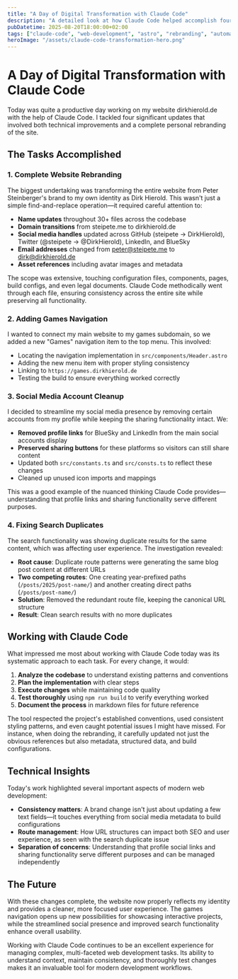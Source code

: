 ```yaml
---
title: "A Day of Digital Transformation with Claude Code"
description: "A detailed look at how Claude Code helped accomplish four major website updates: complete rebranding, navigation improvements, social media cleanup, and search functionality fixes."
pubDatetime: 2025-08-20T18:00:00+02:00
tags: ["claude-code", "web-development", "astro", "rebranding", "automation"]
heroImage: "/assets/claude-code-transformation-hero.png"
---
```


# A Day of Digital Transformation with Claude Code

Today was quite a productive day working on my website dirkhierold.de with the help of Claude Code. I tackled four significant updates that involved both technical improvements and a complete personal rebranding of the site.

## The Tasks Accomplished

### 1. Complete Website Rebranding
The biggest undertaking was transforming the entire website from Peter Steinberger's brand to my own identity as Dirk Hierold. This wasn't just a simple find-and-replace operation—it required careful attention to:

- **Name updates** throughout 30+ files across the codebase
- **Domain transitions** from steipete.me to dirkhierold.de
- **Social media handles** updated across GitHub (steipete → DirkHierold), Twitter (@steipete → @DirkHierold), LinkedIn, and BlueSky
- **Email addresses** changed from peter@steipete.me to dirk@dirkhierold.de
- **Asset references** including avatar images and metadata

The scope was extensive, touching configuration files, components, pages, build configs, and even legal documents. Claude Code methodically went through each file, ensuring consistency across the entire site while preserving all functionality.

### 2. Adding Games Navigation
I wanted to connect my main website to my games subdomain, so we added a new "Games" navigation item to the top menu. This involved:

- Locating the navigation implementation in `src/components/Header.astro`
- Adding the new menu item with proper styling consistency
- Linking to `https://games.dirkhierold.de`
- Testing the build to ensure everything worked correctly

### 3. Social Media Account Cleanup
I decided to streamline my social media presence by removing certain accounts from my profile while keeping the sharing functionality intact. We:

- **Removed profile links** for BlueSky and LinkedIn from the main social accounts display
- **Preserved sharing buttons** for these platforms so visitors can still share content
- Updated both `src/constants.ts` and `src/consts.ts` to reflect these changes
- Cleaned up unused icon imports and mappings

This was a good example of the nuanced thinking Claude Code provides—understanding that profile links and sharing functionality serve different purposes.

### 4. Fixing Search Duplicates
The search functionality was showing duplicate results for the same content, which was affecting user experience. The investigation revealed:

- **Root cause**: Duplicate route patterns were generating the same blog post content at different URLs
- **Two competing routes**: One creating year-prefixed paths (`/posts/2025/post-name/`) and another creating direct paths (`/posts/post-name/`)
- **Solution**: Removed the redundant route file, keeping the canonical URL structure
- **Result**: Clean search results with no more duplicates

## Working with Claude Code

What impressed me most about working with Claude Code today was its systematic approach to each task. For every change, it would:

1. **Analyze the codebase** to understand existing patterns and conventions
2. **Plan the implementation** with clear steps
3. **Execute changes** while maintaining code quality
4. **Test thoroughly** using `npm run build` to verify everything worked
5. **Document the process** in markdown files for future reference

The tool respected the project's established conventions, used consistent styling patterns, and even caught potential issues I might have missed. For instance, when doing the rebranding, it carefully updated not just the obvious references but also metadata, structured data, and build configurations.

## Technical Insights

Today's work highlighted several important aspects of modern web development:

- **Consistency matters**: A brand change isn't just about updating a few text fields—it touches everything from social media metadata to build configurations
- **Route management**: How URL structures can impact both SEO and user experience, as seen with the search duplicate issue
- **Separation of concerns**: Understanding that profile social links and sharing functionality serve different purposes and can be managed independently

## The Future

With these changes complete, the website now properly reflects my identity and provides a cleaner, more focused user experience. The games navigation opens up new possibilities for showcasing interactive projects, while the streamlined social presence and improved search functionality enhance overall usability.

Working with Claude Code continues to be an excellent experience for managing complex, multi-faceted web development tasks. Its ability to understand context, maintain consistency, and thoroughly test changes makes it an invaluable tool for modern development workflows.
